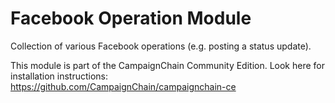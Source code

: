 Facebook Operation Module
=========================

Collection of various Facebook operations (e.g. posting a status update).

This module is part of the CampaignChain Community Edition. Look here for
installation instructions: https://github.com/CampaignChain/campaignchain-ce